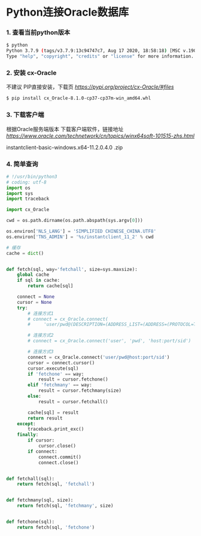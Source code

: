 
# Python连接Oracle数据库



### 1. 查看当前python版本

```bash
$ python
Python 3.7.9 (tags/v3.7.9:13c94747c7, Aug 17 2020, 18:58:18) [MSC v.1900 64 bit (AMD64)] on win32
Type "help", "copyright", "credits" or "license" for more information.
```



### 2. 安装 cx-Oracle

不建议 PIP直接安装，下载页 *https://pypi.org/project/cx-Oracle/#files*

```bash
$ pip install cx_Oracle-8.1.0-cp37-cp37m-win_amd64.whl
```



### 3. 下载客户端

根据Oracle服务端版本 下载客户端软件，链接地址 *https://www.oracle.com/technetwork/cn/topics/winx64soft-101515-zhs.html*

instantclient-basic-windows.x64-11.2.0.4.0 .zip



### 4. 简单查询

```python
# !/usr/bin/python3
# coding: utf-8
import os
import sys
import traceback

import cx_Oracle

cwd = os.path.dirname(os.path.abspath(sys.argv[0]))

os.environ['NLS_LANG'] = 'SIMPLIFIED CHINESE_CHINA.UTF8'
os.environ['TNS_ADMIN'] = '%s/instantclient_11_2' % cwd

# 缓存
cache = dict()


def fetch(sql, way='fetchall', size=sys.maxsize):
    global cache
    if sql in cache:
        return cache[sql]

    connect = None
    cursor = None
    try:
        # 连接方式1
        # connect = cx_Oracle.connect(
        #     'user/pwd@(DESCRIPTION=(ADDRESS_LIST=(ADDRESS=(PROTOCOL=TCP)(HOST=host)(PORT=port)))(CONNECT_DATA=(SID=sid)))')

        # 连接方式2
        # connect = cx_Oracle.connect('user', 'pwd', 'host:port/sid')

        # 连接方式3
        connect = cx_Oracle.connect('user/pwd@host:port/sid')
        cursor = connect.cursor()
        cursor.execute(sql)
        if 'fetchone' == way:
            result = cursor.fetchone()
        elif 'fetchmany' == way:
            result = cursor.fetchmany(size)
        else:
            result = cursor.fetchall()

        cache[sql] = result
        return result
    except:
        traceback.print_exc()
    finally:
        if cursor:
            cursor.close()
        if connect:
            connect.commit()
            connect.close()


def fetchall(sql):
    return fetch(sql, 'fetchall')


def fetchmany(sql, size):
    return fetch(sql, 'fetchmany', size)


def fetchone(sql):
    return fetch(sql, 'fetchone')
```
